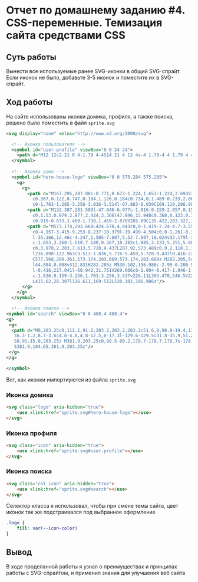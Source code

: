 # Отчет по домашнему заданию #4. CSS-переменные. Темизация сайта средствами CSS
## Суть работы
Вынести все используемые ранее SVG-иконки в общий SVG-спрайт. Если иконок не было, добавьте 3-5 иконок и поместите их в SVG-спрайт.
## Ход работы
На сайте использованы иконки домика, профиля, а также поиска, решено было поместить в файл `sprite.svg`
```svg
<svg display="none" xmlns="http://www.w3.org/2000/svg">

  <!-- Иконка пользователя -->
  <symbol id="user-profile" viewBox="0 0 24 24">
    <path d="M12 12c2.21 0 4-1.79 4-4S14.21 4 12 4s-4 1.79-4 4 1.79 4 4 4zm0 2c-3.31 0-6 2.69-6 6v2h12v-2c0-3.31-2.69-6-6-6z"></path>
  </symbol>
  
  <!-- Иконка дома -->
  <symbol id="hero-house-logo" viewBox="0 0 575.284 575.285">
    <g>
      <g>
        <path d="M167.295,287.88c-0.771,0.673-1.224,1.653-1.224,2.693V395.25c0,1.53,0.979,2.876,2.424,3.366l67.883,22.632
          c0.367,0.122,0.747,0.184,1.126,0.184c0.734,0,1.469-0.233,2.069-0.674c0.93-0.673,1.481-1.738,1.481-2.876V300.513
          c0-1.763-1.285-3.256-3.036-3.514l-67.883-9.939C169.119,286.901,168.079,287.208,167.295,287.88z"/>
        <path d="M132.387,281.589l-47.846-6.977c-1.016-0.159-2.057,0.159-2.828,0.82c-0.783,0.673-1.224,1.652-1.224,2.692v88.582
          c0,1.53,0.979,2.877,2.424,3.366l47.846,15.948c0.368,0.123,0.747,0.184,1.114,0.184c0.734,0,1.469-0.232,2.081-0.673
          c0.918-0.673,1.469-1.738,1.469-2.876V285.09C135.422,283.327,134.137,281.834,132.387,281.589z"/>
        <path d="M573.174,203.669L424.678,4.843c0,0-1.419-2.24-4.7-3.55c-3.28-1.322-6.475-0.392-6.475-0.392L180.184,60.694V40.057
          c0-4.957-3.415-9.253-8.237-10.379l-19.499-4.504c0,0-1.261-0.343-3.036-0.245c-1.774,0.098-2.913,0.575-2.913,0.575
          l-35.166,12.46c-4.247,1.505-7.087,5.52-7.087,10.024v32.179l-36.928,9.449c-2.975,0.771-5.472,2.778-6.867,5.52L1.15,212.666
          c-1.653,3.268-1.518,7.148,0.367,10.282c1.885,3.133,5.251,5.08,8.911,5.166l28.103,0.587v208.558
          c0,3.978,2.203,7.613,5.728,9.437L287.92,573.489c0,0,2.118,1.176,4.896,1.212c2.778,0.024,4.921-1.212,4.921-1.212
          l236.098-122.963c3.513-1.836,5.716-5.459,5.728-9.437l0.416-222.096l23.917,1.652c0,0,6.255,0.71,9.78-5.018
          C577.568,209.361,573.174,203.669,573.174,203.669z M282.205,546.512L59.828,430.795V229.141l177.468,3.733c0,0,0,0,0.012,0h0.024
          l44.884,0.808v312.831H282.205z M530.102,196.986c-2.95-0.208-5.839,0.82-7.993,2.828c-2.154,2.007-3.378,4.834-3.391,7.772
          l-0.416,227.041l-60.942,31.751V269.606c0-1.004-0.417-1.946-1.151-2.62s-1.701-1.003-2.692-0.918l-58.63,4.872
          c-1.836,0.159-3.256,1.701-3.256,3.537v226.11L303.478,546.5V223.229c0-5.814-4.651-10.539-10.453-10.649l-32.901-0.6
          L415.62,28.307l126.611,169.512L530.102,196.986z"/>
      </g>
    </g>
  </symbol>

  <!-- Иконка поиска -->
<symbol id="search" viewBox="0 0 488.4 488.4">
<g>
 <g>
  <path d="M0,203.25c0,112.1,91.2,203.2,203.2,203.2c51.6,0,98.8-19.4,134.7-51.2l129.5,129.5c2.4,2.4,5.5,3.6,8.7,3.6
   s6.3-1.2,8.7-3.6c4.8-4.8,4.8-12.5,0-17.3l-129.6-129.5c31.8-35.9,51.2-83,51.2-134.7c0-112.1-91.2-203.2-203.2-203.2
   S0,91.15,0,203.25z M381.9,203.25c0,98.5-80.2,178.7-178.7,178.7s-178.7-80.2-178.7-178.7s80.2-178.7,178.7-178.7
   S381.9,104.65,381.9,203.25z"/>
 </g>
</g>

</symbol>
```
Вот, как иконки импортиуются из файла `sprite.svg`
### Иконка домика
```html
<svg class="logo" aria-hidden="true">
    <use xlink:href="sprite.svg#hero-house-logo"></use>
</svg>      
```

### Иконка профиля
```html
<svg class="icon" aria-hidden="true">
    <use xlink:href="sprite.svg#user-profile"></use>
</svg>
```

### Иконка поиска

```html
<svg class="col icon" aria-hidden="true">
    <use xlink:href="sprite.svg#search"></use>
</svg>
```


Селектор класса я использовал, чтобы при смене темы сайта, цвет иконок так же подстраивался под выбранное оформление

```css
.logo {
    fill: var(--icon-color)
}
```

## Вывод
В ходе проделанной работы я узнал о преимуществах и принципах работы с SVG-спрайтом, и применил знания для улучшения веб сайта